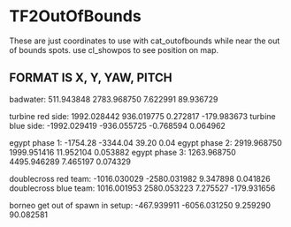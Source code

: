 # TF2OutOfBounds
These are just coordinates to use with cat_outofbounds while near the out of bounds spots. use cl_showpos to see position on map.


## FORMAT IS X, Y, YAW, PITCH


badwater:
511.943848 2783.968750 7.622991 89.936729

turbine red side:
1992.028442 936.019775 0.272817 -179.983673
turbine blue side:
-1992.029419 -936.055725 -0.768594 0.064962

egypt phase 1:
-1754.28 -3344.04 39.20 0.04 
egypt phase 2:
2919.968750 1999.951416 11.952104 0.053882
egypt phase 3:
1263.968750 4495.946289 7.465197 0.074329

doublecross red team:
-1016.030029 -2580.031982 9.347898 0.041826
doublecross blue team:
1016.001953 2580.053223 7.275527 -179.931656

borneo get out of spawn in setup:
-467.939911 -6056.031250 9.259290 90.082581
